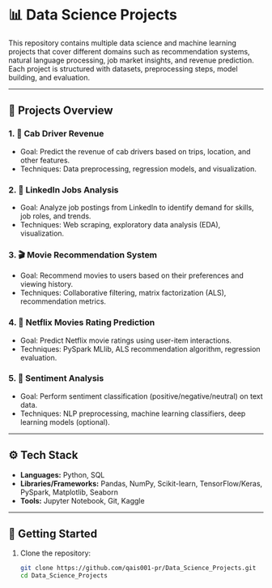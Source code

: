 # 📊 Data Science Projects

This repository contains multiple data science and machine learning projects that cover different domains such as recommendation systems, natural language processing, job market insights, and revenue prediction. Each project is structured with datasets, preprocessing steps, model building, and evaluation.

---

## 📂 Projects Overview

### 1. 🚖 Cab Driver Revenue
- Goal: Predict the revenue of cab drivers based on trips, location, and other features.
- Techniques: Data preprocessing, regression models, and visualization.

### 2. 💼 LinkedIn Jobs Analysis
- Goal: Analyze job postings from LinkedIn to identify demand for skills, job roles, and trends.
- Techniques: Web scraping, exploratory data analysis (EDA), visualization.

### 3. 🎬 Movie Recommendation System
- Goal: Recommend movies to users based on their preferences and viewing history.
- Techniques: Collaborative filtering, matrix factorization (ALS), recommendation metrics.

### 4. 🍿 Netflix Movies Rating Prediction
- Goal: Predict Netflix movie ratings using user-item interactions.
- Techniques: PySpark MLlib, ALS recommendation algorithm, regression evaluation.

### 5. 📝 Sentiment Analysis
- Goal: Perform sentiment classification (positive/negative/neutral) on text data.
- Techniques: NLP preprocessing, machine learning classifiers, deep learning models (optional).

---

## ⚙️ Tech Stack
- **Languages:** Python, SQL  
- **Libraries/Frameworks:** Pandas, NumPy, Scikit-learn, TensorFlow/Keras, PySpark, Matplotlib, Seaborn  
- **Tools:** Jupyter Notebook, Git, Kaggle  

---

## 🚀 Getting Started
1. Clone the repository:
   ```bash
   git clone https://github.com/qais001-pr/Data_Science_Projects.git
   cd Data_Science_Projects
